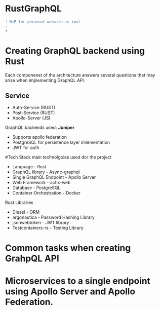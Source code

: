 # RustGraphQL 
```diff
! WiP for personal website in rust
-
+
```
# Creating GraphQL backend using Rust
Each componenet  of the architecture answers several questions that may arise when implementing GraphQL API. 

## Service
 * Auth-Service   (RUST)
 * Post-Service   (RUST)
 * Apollo-Server (JS)

GraphQL backends used: **Juniper**
  * Supports apollo federation
  * PostgreSQL for persistence layer imlementation
  * JWT for auth

#Tech Stack
main technolgoies used dor the project
 * Language                 - Rust
 * GraphQL library          - Async-graphql
 * Single GraphQL Endpoint  - Apollo Server
 * Web Framework            - actix-web
 * Database                 - PostgreSQL
 * Container Orchestration  - Docker

Rust Libraries
 * Diesel             - ORM
 * argonautica        - Password Hashing Library
 * jsonwebtoken       - JWT library
 * Testcontainers-rs  - Testing Library

# Common tasks when creating GrahpQL API

# Microservices to a single endpoint using Apollo Server and Apollo Federation. 
